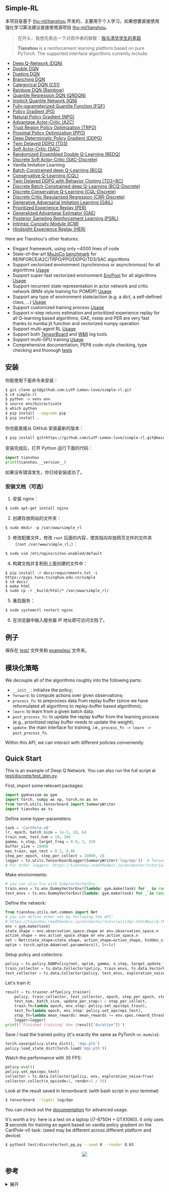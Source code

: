 ## Simple-RL

本项目是基于 [thu-ml/tianshou](https://github.com/thu-ml/tianshou) 开发的，主要用于个人学习，如果想要直接使用强化学习算法建议直接使用源项目 [thu-ml/tianshou](https://github.com/thu-ml/tianshou)。

>在开头，我想先表达一下对原作者的致敬：[我与清华学生的差距](https://www.zhihu.com/question/377263715)

>**Tianshou** is a reinforcement learning platform based on pure PyTorch. The supported interface algorithms currently include:

- [Deep Q-Network (DQN)](https://storage.googleapis.com/deepmind-media/dqn/DQNNaturePaper.pdf)
- [Double DQN](https://arxiv.org/pdf/1509.06461.pdf)
- [Dueling DQN](https://arxiv.org/pdf/1511.06581.pdf)
- [Branching DQN](https://arxiv.org/pdf/1711.08946.pdf)
- [Categorical DQN (C51)](https://arxiv.org/pdf/1707.06887.pdf)
- [Rainbow DQN (Rainbow)](https://arxiv.org/pdf/1710.02298.pdf)
- [Quantile Regression DQN (QRDQN)](https://arxiv.org/pdf/1710.10044.pdf)
- [Implicit Quantile Network (IQN)](https://arxiv.org/pdf/1806.06923.pdf)
- [Fully-parameterized Quantile Function (FQF)](https://arxiv.org/pdf/1911.02140.pdf)
- [Policy Gradient (PG)](https://papers.nips.cc/paper/1713-policy-gradient-methods-for-reinforcement-learning-with-function-approximation.pdf)
- [Natural Policy Gradient (NPG)](https://proceedings.neurips.cc/paper/2001/file/4b86abe48d358ecf194c56c69108433e-Paper.pdf)
- [Advantage Actor-Critic (A2C)](https://openai.com/blog/baselines-acktr-a2c/)
- [Trust Region Policy Optimization (TRPO)](https://arxiv.org/pdf/1502.05477.pdf)
- [Proximal Policy Optimization (PPO)](https://arxiv.org/pdf/1707.06347.pdf)
- [Deep Deterministic Policy Gradient (DDPG)](https://arxiv.org/pdf/1509.02971.pdf)
- [Twin Delayed DDPG (TD3)](https://arxiv.org/pdf/1802.09477.pdf)
- [Soft Actor-Critic (SAC)](https://arxiv.org/pdf/1812.05905.pdf)
- [Randomized Ensembled Double Q-Learning (REDQ)](https://arxiv.org/pdf/2101.05982.pdf)
- [Discrete Soft Actor-Critic (SAC-Discrete)](https://arxiv.org/pdf/1910.07207.pdf)
- Vanilla Imitation Learning
- [Batch-Constrained deep Q-Learning (BCQ)](https://arxiv.org/pdf/1812.02900.pdf)
- [Conservative Q-Learning (CQL)](https://arxiv.org/pdf/2006.04779.pdf)
- [Twin Delayed DDPG with Behavior Cloning (TD3+BC)](https://arxiv.org/pdf/2106.06860.pdf)
- [Discrete Batch-Constrained deep Q-Learning (BCQ-Discrete)](https://arxiv.org/pdf/1910.01708.pdf)
- [Discrete Conservative Q-Learning (CQL-Discrete)](https://arxiv.org/pdf/2006.04779.pdf)
- [Discrete Critic Regularized Regression (CRR-Discrete)](https://arxiv.org/pdf/2006.15134.pdf)
- [Generative Adversarial Imitation Learning (GAIL)](https://arxiv.org/pdf/1606.03476.pdf)
- [Prioritized Experience Replay (PER)](https://arxiv.org/pdf/1511.05952.pdf)
- [Generalized Advantage Estimator (GAE)](https://arxiv.org/pdf/1506.02438.pdf)
- [Posterior Sampling Reinforcement Learning (PSRL)](https://www.ece.uvic.ca/~bctill/papers/learning/Strens_2000.pdf)
- [Intrinsic Curiosity Module (ICM)](https://arxiv.org/pdf/1705.05363.pdf)
- [Hindsight Experience Replay (HER)](https://arxiv.org/pdf/1707.01495.pdf)

Here are Tianshou's other features:

- Elegant framework, using only ~4000 lines of code
- State-of-the-art [MuJoCo benchmark](https://github.com/thu-ml/tianshou/tree/master/examples/mujoco) for REINFORCE/A2C/TRPO/PPO/DDPG/TD3/SAC algorithms
- Support vectorized environment (synchronous or asynchronous) for all algorithms [Usage](https://tianshou.readthedocs.io/en/master/tutorials/cheatsheet.html#parallel-sampling)
- Support super-fast vectorized environment [EnvPool](https://github.com/sail-sg/envpool/) for all algorithms [Usage](https://tianshou.readthedocs.io/en/master/tutorials/cheatsheet.html#envpool-integration)
- Support recurrent state representation in actor network and critic network (RNN-style training for POMDP) [Usage](https://tianshou.readthedocs.io/en/master/tutorials/cheatsheet.html#rnn-style-training)
- Support any type of environment state/action (e.g. a dict, a self-defined class, ...) [Usage](https://tianshou.readthedocs.io/en/master/tutorials/cheatsheet.html#user-defined-environment-and-different-state-representation)
- Support customized training process [Usage](https://tianshou.readthedocs.io/en/master/tutorials/cheatsheet.html#customize-training-process)
- Support n-step returns estimation and prioritized experience replay for all Q-learning based algorithms; GAE, nstep and PER are very fast thanks to numba jit function and vectorized numpy operation
- Support multi-agent RL [Usage](https://tianshou.readthedocs.io/en/master/tutorials/cheatsheet.html#multi-agent-reinforcement-learning)
- Support both [TensorBoard](https://www.tensorflow.org/tensorboard) and [W&B](https://wandb.ai/) log tools
- Support multi-GPU training [Usage](https://tianshou.readthedocs.io/en/master/tutorials/cheatsheet.html#multi-gpu)
- Comprehensive documentation, PEP8 code-style checking, type checking and thorough [tests](https://github.com/thu-ml/tianshou/actions)

## 安装

你能使用下面命令来安装：

```bash
$ git clone git@github.com:LuYF-Lemon-love/simple-rl.git
$ cd simple-rl
$ python -m venv env
$ source env/bin/activate
$ which python
$ pip install --upgrade pip
$ pip install .
```

你也能直接从 GitHub 安装最新的版本：

```bash
$ pip install git+https://github.com/LuYF-Lemon-love/simple-rl.git@main --upgrade
```

安装完成后，打开 Python 运行下面的代码：

```python
import tianshou
print(tianshou.__version__)
```

如果没有错误发生，你已经安装成功了。

### 安装文档（可选）

1. 安装 nginx：

```shell
$ sudo apt-get install nginx
```

2. 创建存放网站的文件夹：

```shell
$ sudo mkdir -p /var/www/simple_rl
```

3. 修改配置文件，修改 `root` 后面的内容，使其指向存放网页文件的文件夹（`root /var/www/simple_rl;`）：

```shell
$ sudo vim /etc/nginx/sites-enabled/default
```

4. 构建文档并复制到上面创建的文件中：

```shell
$ pip install -r docs/requirements.txt -i https://pypi.tuna.tsinghua.edu.cn/simple
$ cd docs/
$ make html
$ sudo cp -r _build/html/* /var/www/simple_rl/
```

5. 重启服务：

```shell
$ sudo systemctl restart nginx
```

6. 在浏览器中输入服务器 IP 地址即可访问文档了。

## 例子

保存在 [test/](./test/) 文件夹和 [examples/](./examples/) 文件夹。

## 模块化策略

We decouple all of the algorithms roughly into the following parts:

- `__init__`: initialize the policy;
- `forward`: to compute actions over given observations;
- `process_fn`: to preprocess data from replay buffer (since we have reformulated all algorithms to replay-buffer based algorithms);
- `learn`: to learn from a given batch data;
- `post_process_fn`: to update the replay buffer from the learning process (e.g., prioritized replay buffer needs to update the weight);
- `update`: the main interface for training, i.e., `process_fn -> learn -> post_process_fn`.

Within this API, we can interact with different policies conveniently.

## Quick Start

This is an example of Deep Q Network. You can also run the full script at [test/discrete/test_dqn.py](./test/discrete/test_dqn.py).

First, import some relevant packages:

```python
import gymnasium as gym
import torch, numpy as np, torch.nn as nn
from torch.utils.tensorboard import SummaryWriter
import tianshou as ts
```

Define some hyper-parameters:

```python
task = 'CartPole-v0'
lr, epoch, batch_size = 1e-3, 10, 64
train_num, test_num = 10, 100
gamma, n_step, target_freq = 0.9, 3, 320
buffer_size = 20000
eps_train, eps_test = 0.1, 0.05
step_per_epoch, step_per_collect = 10000, 10
logger = ts.utils.TensorboardLogger(SummaryWriter('log/dqn'))  # TensorBoard is supported!
# For other loggers: https://tianshou.readthedocs.io/en/master/tutorials/logger.html
```

Make environments:

```python
# you can also try with SubprocVectorEnv
train_envs = ts.env.DummyVectorEnv([lambda: gym.make(task) for _ in range(train_num)])
test_envs = ts.env.DummyVectorEnv([lambda: gym.make(task) for _ in range(test_num)])
```

Define the network:

```python
from tianshou.utils.net.common import Net
# you can define other net by following the API:
# https://tianshou.readthedocs.io/en/master/tutorials/dqn.html#build-the-network
env = gym.make(task)
state_shape = env.observation_space.shape or env.observation_space.n
action_shape = env.action_space.shape or env.action_space.n
net = Net(state_shape=state_shape, action_shape=action_shape, hidden_sizes=[128, 128, 128])
optim = torch.optim.Adam(net.parameters(), lr=lr)
```

Setup policy and collectors:

```python
policy = ts.policy.DQNPolicy(net, optim, gamma, n_step, target_update_freq=target_freq)
train_collector = ts.data.Collector(policy, train_envs, ts.data.VectorReplayBuffer(buffer_size, train_num), exploration_noise=True)
test_collector = ts.data.Collector(policy, test_envs, exploration_noise=True)  # because DQN uses epsilon-greedy method
```

Let's train it:

```python
result = ts.trainer.offpolicy_trainer(
    policy, train_collector, test_collector, epoch, step_per_epoch, step_per_collect,
    test_num, batch_size, update_per_step=1 / step_per_collect,
    train_fn=lambda epoch, env_step: policy.set_eps(eps_train),
    test_fn=lambda epoch, env_step: policy.set_eps(eps_test),
    stop_fn=lambda mean_rewards: mean_rewards >= env.spec.reward_threshold,
    logger=logger)
print(f'Finished training! Use {result["duration"]}')
```

Save / load the trained policy (it's exactly the same as PyTorch `nn.module`):

```python
torch.save(policy.state_dict(), 'dqn.pth')
policy.load_state_dict(torch.load('dqn.pth'))
```

Watch the performance with 35 FPS:

```python
policy.eval()
policy.set_eps(eps_test)
collector = ts.data.Collector(policy, env, exploration_noise=True)
collector.collect(n_episode=1, render=1 / 35)
```

Look at the result saved in tensorboard: (with bash script in your terminal)

```bash
$ tensorboard --logdir log/dqn
```

You can check out the [documentation](https://tianshou.readthedocs.io) for advanced usage.

It's worth a try: here is a test on a laptop (i7-8750H + GTX1060). It only uses **3** seconds for training an agent based on vanilla policy gradient on the CartPole-v0 task: (seed may be different across different platform and device)

```bash
$ python3 test/discrete/test_pg.py --seed 0 --render 0.03
```

<div align="center">
  <img src="https://github.com/thu-ml/tianshou/raw/master/docs/_static/images/testpg.gif"></a>
</div>

## 参考

<details><summary> 展开 </summary><p>

[1] [Gymnasium](http://github.com/Farama-Foundation/Gymnasium)

[2] [Welcome to Tianshou!](https://tianshou.readthedocs.io/en/master/)

[3] [欢迎查看天授平台中文文档](https://tianshou.readthedocs.io/zh/master/)

[4] [Tianshou: A Highly Modularized Deep Reinforcement Learning Library](https://jmlr.org/papers/v23/21-1127.html)

[5] [MANIFEST.in](https://packaging.python.org/en/latest/guides/using-manifest-in/)

[6] [Including Data Files](https://setuptools.pypa.io/en/latest/userguide/quickstart.html#including-data-files)

[7] [thu-ml/tianshou](https://github.com/thu-ml/tianshou)

[8] [Getting started with Sphinx](https://docs.readthedocs.io/en/stable/intro/getting-started-with-sphinx.html)

[9] [Getting started](https://www.sphinx-doc.org/en/master/tutorial/getting-started.html)

[10] [使用Sphinx搭建本地(window)文档并把它部署到网上(github)-本地搭建(1)](https://blog.csdn.net/u013716535/article/details/104902308/)

[11] [Nginx+Ubuntu实现静态网页Web服务器](https://zhuanlan.zhihu.com/p/400447282)

[12] [Nginx快速入门](https://www.kuangstudy.com/bbs/1353634800149213186)

[13] [使用Sphinx搭建本地(window)文档并把它部署到网上(github)-布置主题并发布(2)](https://blog.csdn.net/u013716535/article/details/104907240)

[14] [原作者的毕业论文](https://tianshou.readthedocs.io/zh/master/_static/thesis.pdf)

[15] [ArgumentParser.parse_known_args](https://docs.python.org/zh-cn/3/library/argparse.html#argparse.ArgumentParser.parse_known_args)

</p></details>